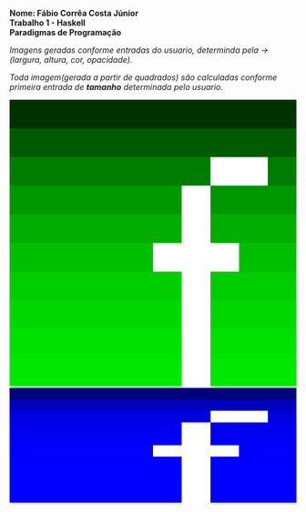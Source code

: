 **Nome: Fábio Corrêa Costa Júnior**  
  **Trabalho 1 - Haskell**  
  **Paradigmas de Programação**  
  

  *Imagens geradas conforme entradas do usuario, determinda pela -> (largura, altura, cor, opacidade).*  
  
  *Toda imagem(gerada a partir de quadrados) são calculadas conforme primeira entrada de **tamanho** determinada pelo usuario.*


![Screenshot](face-icon1.svg)  
![Screenshot](face-icon2.svg)